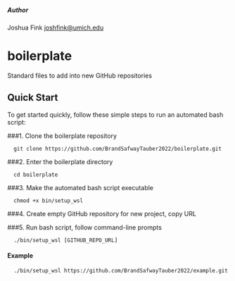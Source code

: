 ##### Author
Joshua Fink
joshfink@umich.edu


# boilerplate
Standard files to add into new GitHub repositories

## Quick Start
To get started quickly, follow these simple steps to run an automated bash script:

###1. Clone the boilerplate repository
<p><code>  git clone https://github.com/BrandSafwayTauber2022/boilerplate.git  </code></p>

###2. Enter the boilerplate directory
<p><code>  cd boilerplate  </code></p>

###3. Make the automated bash script executable
<p><code>  chmod +x bin/setup_wsl  </code></p>

###4. Create empty GitHub repository for new project, copy URL

###5. Run bash script, follow command-line prompts
<p><code>  ./bin/setup_wsl [GITHUB_REPO_URL] </code></p>

#### Example 
<p><code>  ./bin/setup_wsl https://github.com/BrandSafwayTauber2022/example.git </code></p>

